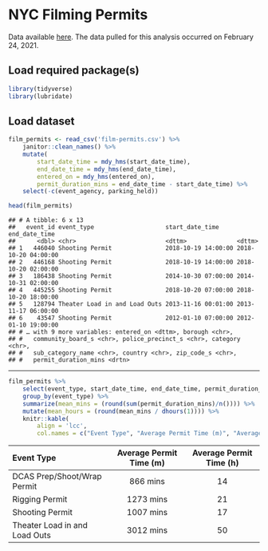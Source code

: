 NYC Filming Permits
================

Data available
[here](https://data.cityofnewyork.us/City-Government/Film-Permits/tg4x-b46p).
The data pulled for this analysis occurred on February 24, 2021.

## Load required package(s)

``` r
library(tidyverse)
library(lubridate)
```

## Load dataset

``` r
film_permits <- read_csv('film-permits.csv') %>% 
    janitor::clean_names() %>% 
    mutate(
        start_date_time = mdy_hms(start_date_time),
        end_date_time = mdy_hms(end_date_time),
        entered_on = mdy_hms(entered_on),
        permit_duration_mins = end_date_time - start_date_time) %>% 
    select(-c(event_agency, parking_held))
```

``` r
head(film_permits)
```

    ## # A tibble: 6 x 13
    ##   event_id event_type                    start_date_time     end_date_time      
    ##      <dbl> <chr>                         <dttm>              <dttm>             
    ## 1   446040 Shooting Permit               2018-10-19 14:00:00 2018-10-20 04:00:00
    ## 2   446168 Shooting Permit               2018-10-19 14:00:00 2018-10-20 02:00:00
    ## 3   186438 Shooting Permit               2014-10-30 07:00:00 2014-10-31 02:00:00
    ## 4   445255 Shooting Permit               2018-10-20 07:00:00 2018-10-20 18:00:00
    ## 5   128794 Theater Load in and Load Outs 2013-11-16 00:01:00 2013-11-17 06:00:00
    ## 6    43547 Shooting Permit               2012-01-10 07:00:00 2012-01-10 19:00:00
    ## # … with 9 more variables: entered_on <dttm>, borough <chr>,
    ## #   community_board_s <chr>, police_precinct_s <chr>, category <chr>,
    ## #   sub_category_name <chr>, country <chr>, zip_code_s <chr>,
    ## #   permit_duration_mins <drtn>

------------------------------------------------------------------------

``` r
film_permits %>% 
    select(event_type, start_date_time, end_date_time, permit_duration_mins) %>% 
    group_by(event_type) %>% 
    summarize(mean_mins = (round(sum(permit_duration_mins)/n()))) %>% 
    mutate(mean_hours = (round(mean_mins / dhours(1)))) %>% 
    knitr::kable(
        align = 'lcc',
        col.names = c("Event Type", "Average Permit Time (m)", "Average Permit Time (h)"))
```

| Event Type                    | Average Permit Time (m) | Average Permit Time (h) |
|:------------------------------|:-----------------------:|:-----------------------:|
| DCAS Prep/Shoot/Wrap Permit   |        866 mins         |           14            |
| Rigging Permit                |        1273 mins        |           21            |
| Shooting Permit               |        1007 mins        |           17            |
| Theater Load in and Load Outs |        3012 mins        |           50            |
